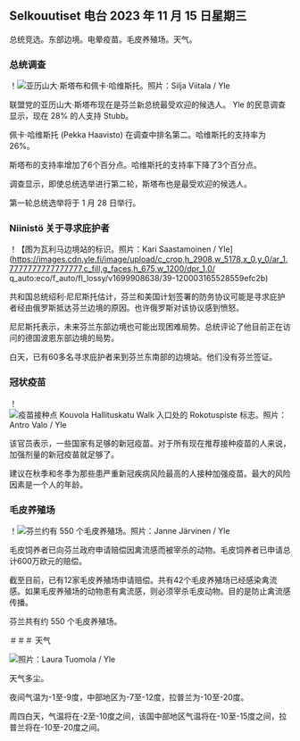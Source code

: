 ## Selkouutiset 电台 2023 年 11 月 15 日星期三

总统竞选。东部边境。电晕疫苗。毛皮养殖场。天气。

### 总统调查

！![亚历山大·斯塔布和佩卡·哈维斯托。照片：Silja Viitala / Yle](https://images.cdn.yle.fi/image/upload/c_crop,h_3188,w_5668,x_0,y_327/ar_1.7777777777777777,c_fill,g_faces,h_675,w_1200/dpr_1.0/q_auto:eco/f_auto/fl_lossy/v1698912813/39-11947566543595173663)

联盟党的亚历山大·斯塔布现在是芬兰新总统最受欢迎的候选人。 Yle 的民意调查显示，现在 28% 的人支持 Stubb。

佩卡·哈维斯托 (Pekka Haavisto) 在调查中排名第二。哈维斯托的支持率为 26%。

斯塔布的支持率增加了6个百分点。哈维斯托的支持率下降了3个百分点。

调查显示，即使总统选举进行第二轮，斯塔布也是最受欢迎的候选人。

第一轮总统选举将于 1 月 28 日举行。

### Niinistö 关于寻求庇护者

！【图为瓦利马边境站的标识。照片：Kari Saastamoinen / Yle](https://images.cdn.yle.fi/image/upload/c_crop,h_2908,w_5178,x_0,y_0/ar_1.7777777777777777,c_fill,g_faces,h_675,w_1200/dpr_1.0/ q_auto:eco/f_auto/fl_lossy/v1699908638/39-120003165528559efc2b)

共和国总统绍利·尼尼斯托估计，芬兰和美国计划签署的防务协议可能是寻求庇护者经由俄罗斯抵达芬兰边境的原因。也许俄罗斯对该协议感到愤怒。

尼尼斯托表示，未来芬兰东部边境也可能出现困难局势。总统评论了他目前正在访问的德国波恩东部边境的局势。

白天，已有60多名寻求庇护者来到芬兰东南部的边境站。他们没有芬兰签证。

### 冠状疫苗

！![疫苗接种点 Kouvola Hallituskatu Walk 入口处的 Rokotuspiste 标志。照片：Antro Valo / Yle](https://images.cdn.yle.fi/image/upload/c_crop,h_3247,w_5773,x_0,y_601/ar_1.7777777777777777,c_fill,g_faces,h_675,w_1200/dpr_1.0/q_auto:eco/f_auto/fl_lossy/v1699867130/39-11997076551e51acfff3)

该官员表示，一些国家有足够的新冠疫苗。对于所有现在推荐接种疫苗的人来说，加强剂量的新冠疫苗就足够了。

建议在秋季和冬季为那些患严重新冠疾病风险最高的人接种加强疫苗。最大的风险因素是一个人的年龄。

### 毛皮养殖场

！![芬兰约有 550 个毛皮养殖场。照片：Janne Järvinen / Yle](https://images.cdn.yle.fi/image/upload/c_crop,h_4597,w_8174,x_18,y_0/ar_1.7777777777777777,c_fill,g_faces,h_675,w_1200/dpr_1.0/q_auto:eco/f_auto/fl_lossy/v1696520468/39-1181997651ed401620a0)

毛皮饲养者已向芬兰政府申请赔偿因禽流感而被宰杀的动物。毛皮饲养者已申请总计600万欧元的赔偿。

截至目前，已有12家毛皮养殖场申请赔偿。共有42个毛皮养殖场已经感染禽流感。如果毛皮养殖场的动物患有禽流感，则必须宰杀毛皮动物。目的是防止禽流感传播。

芬兰共有约 550 个毛皮养殖场。

＃＃＃ 天气

![ 照片：Laura Tuomola / Yle](https://images.cdn.yle.fi/image/upload/c_crop,h_1080,w_1919,x_0,y_0/ar_1.7777777777777777,c_fill,g_faces,h_675,w_1200/dpr_1。0/q_auto:eco/f_auto/fl_lossy/v1700050702/39-12009776554b6f9117dc)

天气多尘。

夜间气温为-1至-9度，中部地区为-7至-12度，拉普兰为-10至-20度。

周四白天，气温将在-2至-10度之间，该国中部地区气温将在-10至-15度之间，拉普兰将在-10至-20度之间。